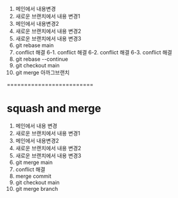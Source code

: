 1. 메인에서 내용변경
2. 새로운 브랜치에서 내용 변경1
3. 메인에서 내용변경2
4. 새로운 브랜치에서 내용 변경2
4. 새로운 브랜치에서 내용 변경3
5. git rebase main
6. conflict 해결
6-1. conflict 해결
6-2. conflict 해결
6-3. conflict 해결
7. git rebase --continue
8. git checkout main
9. git merge 아까그브랜치

=========================
# squash and merge
1. 메인에서 내용 변경
2. 새로운 브랜치에서 내용 변경1
3. 메인에서 내용변경2
4. 새로운 브랜치에서 내용 변경2
4. 새로운 브랜치에서 내용 변경3
5. git merge main
6. conflict 해결
7. merge commit
8. git checkout main
9. git merge branch